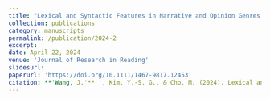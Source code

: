 ```yaml
---
title: "Lexical and Syntactic Features in Narrative and Opinion Genres and Their Relations to Writing Quality in Fourth Grade Writing"
collection: publications
category: manuscripts
permalink: /publication/2024-2
excerpt:  
date: April 22, 2024
venue: 'Journal of Research in Reading'
slidesurl:  
paperurl: 'https://doi.org/10.1111/1467-9817.12453'
citation: **'Wang, J.'** ', Kim, Y.-S. G., & Cho, M. (2024). Lexical and Syntactic Features in Narrative and Opinion Genres and Their Relations to Writing Quality in Fourth Grade Writing. <i>Journal of Research in Reading</i>. 1(2).'
---
```


